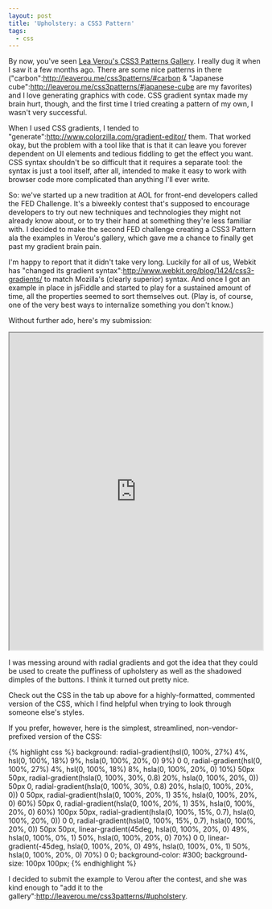 ```yaml
---
layout: post
title: 'Upholstery: a CSS3 Pattern'
tags:
  - css
---
```


By now, you've seen <a href="leaverou.me/css3patterns/">Lea Verou's CSS3 Patterns Gallery</a>. I really dug it when I saw it a few months ago. There are some nice patterns in there ("carbon":http://leaverou.me/css3patterns/#carbon &amp; "Japanese cube":http://leaverou.me/css3patterns/#japanese-cube are my favorites) and I love generating graphics with code. CSS gradient syntax made my brain hurt, though, and the first time I tried creating a pattern of my own, I wasn't very successful.

<!--more-->

When I used CSS gradients, I tended to "generate":http://www.colorzilla.com/gradient-editor/ them. That worked okay, but the problem with a tool like that is that it can leave you forever dependent on UI elements and tedious fiddling to get the effect you want. CSS syntax shouldn't be so difficult that it requires a separate tool: the syntax is just a tool itself, after all, intended to make it easy to work with browser code more complicated than anything I'll ever write.

So: we've started up a new tradition at AOL for front-end developers called the FED Challenge. It's a biweekly contest that's supposed to encourage developers to try out new techniques and technologies they might not already know about, or to try their hand at something they're less familiar with. I decided to make the second FED challenge creating a CSS3 Pattern ala the examples in Verou's gallery, which gave me a chance to finally get past my gradient brain pain.

I'm happy to report that it didn't take very long. Luckily for all of us, Webkit has "changed its gradient syntax":http://www.webkit.org/blog/1424/css3-gradients/ to match Mozilla's (clearly superior) syntax. And once I got an example in place in jsFiddle and started to play for a sustained amount of time, all the properties seemed to sort themselves out. (Play is, of course, one of the very best ways to internalize something you don't know.)

Without further ado, here's my submission:

<iframe style="width: 100%; height: 630px" src="http://jsfiddle.net/nate/37rxC/embedded/result,css,html,js"></iframe>

I was messing around with radial gradients and got the idea that they could be used to create the puffiness of upholstery as well as the shadowed dimples of the buttons. I think it turned out pretty nice.

Check out the CSS in the tab up above for a highly-formatted, commented version of the CSS, which I find helpful when trying to look through someone else's styles.

If you prefer, however, here is the simplest, streamlined, non-vendor-prefixed version of the CSS:

{% highlight css %}
background:
radial-gradient(hsl(0, 100%, 27%) 4%, hsl(0, 100%, 18%) 9%, hsla(0, 100%, 20%, 0) 9%) 0 0,
radial-gradient(hsl(0, 100%, 27%) 4%, hsl(0, 100%, 18%) 8%, hsla(0, 100%, 20%, 0) 10%) 50px 50px,
radial-gradient(hsla(0, 100%, 30%, 0.8) 20%, hsla(0, 100%, 20%, 0)) 50px 0,
radial-gradient(hsla(0, 100%, 30%, 0.8) 20%, hsla(0, 100%, 20%, 0)) 0 50px,
radial-gradient(hsla(0, 100%, 20%, 1) 35%, hsla(0, 100%, 20%, 0) 60%) 50px 0,
radial-gradient(hsla(0, 100%, 20%, 1) 35%, hsla(0, 100%, 20%, 0) 60%) 100px 50px,
radial-gradient(hsla(0, 100%, 15%, 0.7), hsla(0, 100%, 20%, 0)) 0 0,
radial-gradient(hsla(0, 100%, 15%, 0.7), hsla(0, 100%, 20%, 0)) 50px 50px,
linear-gradient(45deg, hsla(0, 100%, 20%, 0) 49%, hsla(0, 100%, 0%, 1) 50%, hsla(0, 100%, 20%, 0) 70%) 0 0,
linear-gradient(-45deg, hsla(0, 100%, 20%, 0) 49%, hsla(0, 100%, 0%, 1) 50%, hsla(0, 100%, 20%, 0) 70%) 0 0;
background-color: #300;
background-size: 100px 100px;
{% endhighlight %}

I decided to submit the example to Verou after the contest, and she was kind enough to "add it to the gallery":http://leaverou.me/css3patterns/#upholstery.
